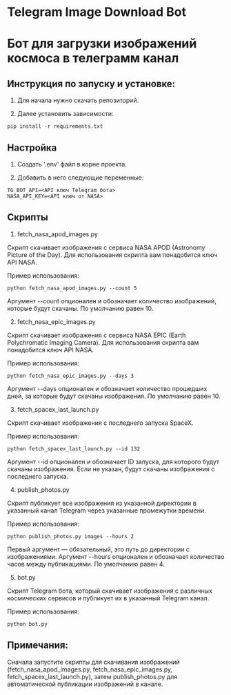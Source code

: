 # Telegram Image Download Bot

# Бот для загрузки изображений космоса в телеграмм канал

## Инструкция по запуску и установке:

1. Для начала нужно скачать репозиторий.

2. Далее установить зависимости:

```shell
pip install -r requirements.txt
```
## Настройка

1. Создать '.env' файл в корне проекта.

2. Добавить в него следующие переменные:

```shell
TG_BOT_API=<API ключ Telegram бота>
NASA_API_KEY=<API ключ от NASA>
```

## Скрипты 

1. fetch_nasa_apod_images.py

Скрипт скачивает изображения с сервиса NASA APOD (Astronomy Picture of the Day). Для использования скрипта вам понадобится ключ API NASA.

Пример использования:

```shell
python fetch_nasa_apod_images.py --count 5
```

Аргумент --count опционален и обозначает количество изображений, которые будут скачаны. По умолчанию равен 10.

2. fetch_nasa_epic_images.py

Скрипт скачивает изображения с сервиса NASA EPIC (Earth Polychromatic Imaging Camera). Для использования скрипта вам понадобится ключ API NASA.

Пример использования:

```shell
python fetch_nasa_epic_images.py --days 3
```

Аргумент --days опционален и обозначает количество прошедших дней, за которые будут скачаны изображения. По умолчанию равен 10.

3. fetch_spacex_last_launch.py

Скрипт скачивает изображения с последнего запуска SpaceX.

Пример использования:

```shell
python fetch_spacex_last_launch.py --id 132
```

Аргумент --id опционален и обозначает ID запуска, для которого будут скачаны изображения. Если не указан, будут скачаны изображения с последнего запуска.

4. publish_photos.py

Скрипт публикует все изображения из указанной директории в указанный канал Telegram через указанные промежутки времени.

Пример использования:

```shell
python publish_photos.py images --hours 2
```

Первый аргумент — обязательный, это путь до директории с изображениями. Аргумент --hours опционален и обозначает количество часов между публикациями. По умолчанию равен 4.

5. bot.py

Скрипт Telegram бота, который скачивает изображения с различных космических сервисов и публикует их в указанный Telegram канал.

Пример использования:

```shell
python bot.py
```

## Примечания:

Сначала запустите скрипты для скачивания изображений (fetch_nasa_apod_images.py, fetch_nasa_epic_images.py, fetch_spacex_last_launch.py), затем publish_photos.py для автоматической публикации изображений в канале.